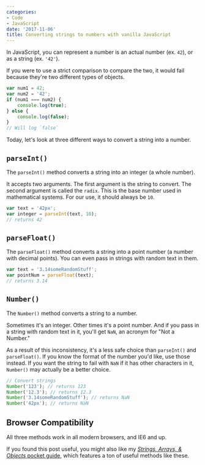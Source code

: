 ```yaml
---
categories:
- Code
- JavaScript
date: '2017-11-06'
title: Converting strings to numbers with vanilla JavaScript
---
```


In JavaScript, you can represent a number is an actual number (ex. `42`), or as a string (ex. `'42'`).

If you were to use a strict comparison to compare the two, it would fail because they're two different types of objects.

```js
var num1 = 42;
var num2 = '42';
if (num1 === num2) {
    console.log(true);
} else {
    console.log(false);
}
// Will log `false`
```

Today, let's look at three different ways to convert a string into a number.

## `parseInt()`

The `parseInt()` method converts a string into an integer (a whole number).

It accepts two arguments. The first argument is the string to convert. The second argument is called the `radix`. This is the base number used in mathematical systems. For our use, it should always be `10`.

```js
var text = '42px';
var integer = parseInt(text, 10);
// returns 42
```

## `parseFloat()`

The `parseFloat()` method converts a string into a point number (a number with decimal points). You can even pass in strings with random text in them.

```js
var text = '3.14someRandomStuff';
var pointNum = parseFloat(text);
// returns 3.14
```

## `Number()`

The `Number()` method converts a string to a number.

Sometimes it's an integer. Other times it's a point number. And if you pass in a string with random text in it, you'll get `NaN`, an acronym for "Not a Number."

As a result of this inconsistency, it's a less safe choice than `parseInt()` and `parseFloat()`. If you know the format of the number you'd like, use those instead. If you want the string to fail with `NaN` if it has other characters in it, `Number()` may actually be a better choice.

```js
// Convert strings
Number('123'); // returns 123
Number('12.3'); // returns 12.3
Number('3.14someRandomStuff'); // returns NaN
Number('42px'); // returns NaN
```

## Browser Compatibility

All three methods work in all modern browsers, and IE6 and up.

If you found this post useful, you might also like my [*Strings, Arrays, & Objects* pocket guide](https://gomakethings.com/guides/string-array-and-object-manipulation/), which features a ton of useful methods like these.